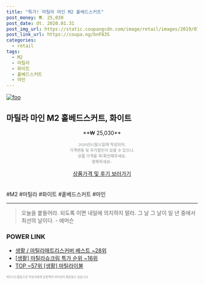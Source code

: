 ```yaml
--- 
title: "특가! 마틸라 마인 M2 홑베드스커트" 
post_money: ₩. 25,030 
post_date: dt. 2020.01.31 
post_img_url: https://static.coupangcdn.com/image/retail/images/2019/07/10/12/3/50cc544f-6034-49a8-ba7f-39b045be01ed.jpg 
post_link_url: https://coupa.ng/bnF83S 
categories: 
  - retail 
tags: 
  - M2 
  - 마틸라 
  - 화이트 
  - 홑베드스커트 
  - 마인 
--- 
```

[![foo](https://static.coupangcdn.com/image/retail/images/2019/07/10/12/3/50cc544f-6034-49a8-ba7f-39b045be01ed.jpg)](https://coupa.ng/bnF83S) 

## 마틸라 마인 M2 홑베드스커트, 화이트 
<p style="text-align: center;">**₩ 25,030**</p> 
<p style="text-align: center;"><span style="color: #898c8f; font-family: Georgia,Times,serif; font-size: 0.75em;">2020년01월31일에 작성되어, <br>가격변동 및 추가할인이 있을 수 있으니,<br> 상품 가격을 꼭!확인해주세요.<br>행복하세요~</span> 
</p>	 
<div markdown="0" style="text-align: center;"><a href="https://coupa.ng/bnF83S" class="btn btn--success">상품가격 및 후기 보러가기</a></div> 
<br><br> 
  #M2 #마틸라 #화이트 #홑베드스커트 #마인 
<hr> 

> 오늘을 붙들어라. 되도록 이면 내일에 의지하지 말라. 그 날 그 날이 일 년 중에서 최선의 날이다. - 에머슨 


### POWER LINK

* <a href="https://blog.naver.com/santokki14/221790905357" target="_blank">생활 / 마틸라매트리스커버 베스트 ~28위</a>
* <a href="https://blog.naver.com/sakai111/221790863881" target="_blank"> [생활] 마틸라슈크림 특가 순위 ~16위</a>
* <a href="https://blog.naver.com/fasyy4321/221776206151" target="_blank"> TOP ~57위 [생활] 마틸라이불</a>

<span style="color: #898c8f; font-family: Georgia,Times,serif; font-size: 0.55em;">파트너스활동으로 작성자에게 일정액의 커미션이 제공될수 있습니다.</span> 
